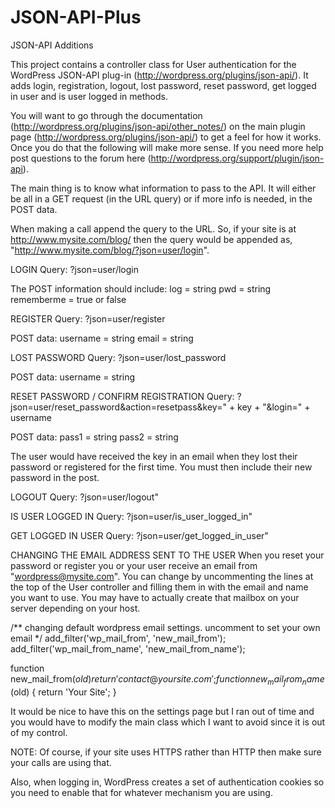 JSON-API-Plus
=============

JSON-API Additions

This project contains a controller class for User authentication for the WordPress JSON-API plug-in (http://wordpress.org/plugins/json-api/). It adds login, registration, logout, lost password, reset password, get logged in user and is user logged in methods. 

You will want to go through the documentation (http://wordpress.org/plugins/json-api/other_notes/) on the main plugin page (http://wordpress.org/plugins/json-api/) to get a feel for how it works. Once you do that the following will make more sense. If you need more help post questions to the forum here (http://wordpress.org/support/plugin/json-api).

The main thing is to know what information to pass to the API. It will either be all in a GET request (in the URL query) or if more info is needed, in the POST data.

When making a call append the query to the URL. So, if your site is at http://www.mysite.com/blog/ then the query would be appended as, "http://www.mysite.com/blog/?json=user/login".

LOGIN
Query:
?json=user/login

The POST information should include:
log = string
pwd = string
rememberme = true or false

REGISTER
Query:
?json=user/register

POST data:
username = string
email = string

LOST PASSWORD
Query:
?json=user/lost_password

POST data:
username = string

RESET PASSWORD / CONFIRM REGISTRATION
Query:
?json=user/reset_password&action=resetpass&key=" + key + "&login=" + username

POST data:
pass1 = string
pass2 = string

The user would have received the key in an email when they lost their password or registered for the first time. You must then include their new password in the post.

LOGOUT
Query:
?json=user/logout"

IS USER LOGGED IN
Query:
?json=user/is_user_logged_in"

GET LOGGED IN USER
Query:
?json=user/get_logged_in_user"

CHANGING THE EMAIL ADDRESS SENT TO THE USER
When you reset your password or register you or your user receive an email from "wordpress@mysite.com". You can change by uncommenting the lines at the top of the User controller and filling them in with the email and name you want to use. You may have to actually create that mailbox on your server depending on your host.

/** changing default wordpress email settings. uncomment to set your own email */
add_filter('wp_mail_from', 'new_mail_from');
add_filter('wp_mail_from_name', 'new_mail_from_name');

function new_mail_from($old) {
   return 'contact@yoursite.com';
}
function new_mail_from_name($old) {
   return 'Your Site';
}

It would be nice to have this on the settings page but I ran out of time and you would have to modify the main class which I want to avoid since it is out of my control.

NOTE: Of course, if your site uses HTTPS rather than HTTP then make sure your calls are using that. 

Also, when logging in, WordPress creates a set of authentication cookies so you need to enable that for whatever mechanism you are using. 
